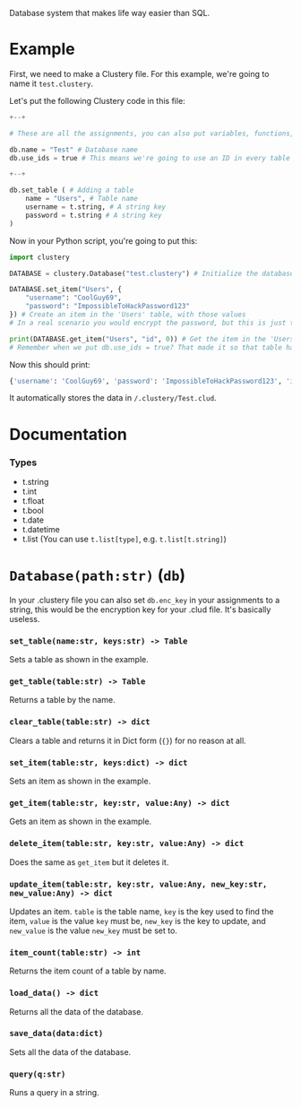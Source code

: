 Database system that makes life way easier than SQL.

Example
===

First, we need to make a Clustery file. For this example, we're going to name it `test.clustery`.

Let's put the following Clustery code in this file:

```py
+--+

# These are all the assignments, you can also put variables, functions, classes, etc. Just make sure to use escape characters when using this syntax since the Clustery parser is not perfect and won't ignore comments in terms of this syntax :/

db.name = "Test" # Database name
db.use_ids = true # This means we're going to use an ID in every table in this database

+--+

db.set_table ( # Adding a table
    name = "Users", # Table name
    username = t.string, # A string key
    password = t.string # A string key
)
```

Now in your Python script, you're going to put this:

```py
import clustery

DATABASE = clustery.Database("test.clustery") # Initialize the database

DATABASE.set_item("Users", {
    "username": "CoolGuy69",
    "password": "ImpossibleToHackPassword123"
}) # Create an item in the 'Users' table, with those values
# In a real scenario you would encrypt the password, but this is just to show how to use Clustery

print(DATABASE.get_item("Users", "id", 0)) # Get the item in the 'Users' table where the 'id' key is equal to 0
# Remember when we put db.use_ids = true? That made it so that table has  the ID key!
```

Now this should print:
```py
{'username': 'CoolGuy69', 'password': 'ImpossibleToHackPassword123', 'id': 0}
```

It automatically stores the data in `/.clustery/Test.clud`.

Documentation
===

### Types

* t.string
* t.int
* t.float
* t.bool
* t.date
* t.datetime
* t.list (You can use `t.list[type]`, e.g. `t.list[t.string]`)

`Database(path:str)` (`db`)
===

In your .clustery file you can also set `db.enc_key` in your assignments to a string, this would be the encryption key for your .clud file. It's basically useless.

### `set_table(name:str, keys:str) -> Table`
Sets a table as shown in the example.

### `get_table(table:str) -> Table`
Returns a table by the name.

### `clear_table(table:str) -> dict`
Clears a table and returns it in Dict form (`{}`) for no reason at all.

### `set_item(table:str, keys:dict) -> dict`
Sets an item as shown in the example.

### `get_item(table:str, key:str, value:Any) -> dict`
Gets an item as shown in the example.

### `delete_item(table:str, key:str, value:Any) -> dict`
Does the same as `get_item` but it deletes it.

### `update_item(table:str, key:str, value:Any, new_key:str, new_value:Any) -> dict`
Updates an item. `table` is the table name, `key` is the key used to find the item, `value` is the value `key` must be, `new_key` is the key to update, and `new_value` is the value `new_key` must be set to.

### `item_count(table:str) -> int`
Returns the item count of a table by name.

### `load_data() -> dict`
Returns all the data of the database.

### `save_data(data:dict)`
Sets all the data of the database.

### `query(q:str)`
Runs a query in a string.